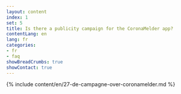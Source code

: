 ```yaml
---
layout: content
index: 1
set: 5
title: Is there a publicity campaign for the CoronaMelder app?
contentLang: en
lang: fr
categories:
- fr
- faq
showBreadCrumbs: true
showContact: true
---
```

{% include content/en/27-de-campagne-over-coronamelder.md %}
